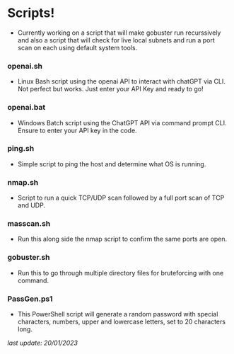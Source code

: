 # **Scripts!**    
- Currently working on a script that will make gobuster run recurssively and also a script that will check for live local subnets and run a port scan on each using default system tools.     
      
### **openai.sh**   
- Linux Bash script using the openai API to interact with chatGPT via CLI. Not perfect but works. Just enter your API Key and ready to go! 
   
### **openai.bat**  
- Windows Batch script using the ChatGPT API via command prompt CLI. Ensure to enter your API key in the code.
     
### **ping.sh**    
- Simple script to ping the host and determine what OS is running.    
   
### **nmap.sh**    
- Script to run a quick TCP/UDP scan followed by a full port scan of TCP and UDP.
    
### **masscan.sh**    
- Run this along side the nmap script to confirm the same ports are open.     
    
### **gobuster.sh**    
- Run this to go through multiple directory files for bruteforcing with one command.    
     
### **PassGen.ps1**   
- This PowerShell script will generate a random password with special characters, numbers, upper and lowercase letters, set to 20 characters long.   
      
     
_last update: 20/01/2023_
